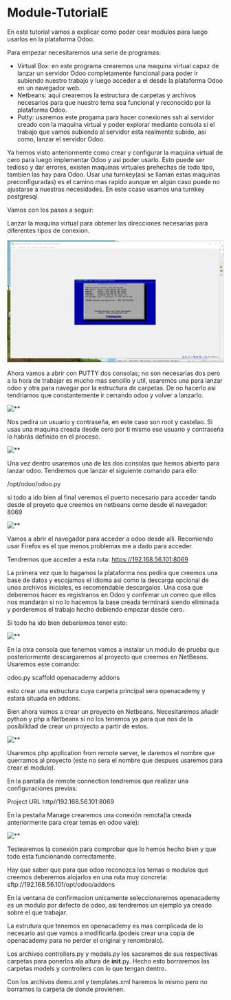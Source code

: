 # Module-TutorialE

En este tutorial vamos a explicar como poder cear modulos para luego usarlos en la plataforma Odoo.

Para empezar necesitaremos una serie de programas:

* Virtual Box: en este programa crearemos una maquina virtual capaz de lanzar un servidor Odoo completamente funcional para poder ir subiendo nuestro trabajo y luego acceder a el desde la plataforma Odoo en un navegador web.
* Netbeans: aqui crearemos la estructura de carpetas y archivos necesarios para que nuestro tema sea funcional y reconocido por la plataforma Odoo.
* Putty: usaremos este progama para hacer conexiones ssh al servidor creado con la maquina virtual y  poder explorar mediante consola si el trabajo que vamos subiendo al servidor esta realmente subido, asi como, lanzar el servidor Odoo.

Ya hemos visto anteriormente como crear y configurar la maquina virtual de cero para luego implementar Odoo y asi poder usarlo. Esto puede ser tedioso y dar errores, existen maquinas virtuales prehechas de todo tipo, tambien las hay para Odoo. Usar una turnkey(asi se llaman estas maquinas preconfiguradas) es el camino mas rapido aunque en algún caso puede no ajustarse a nuestras necesidades. En este ccaso usamos una turnkey postgresql.

Vamos con los pasos a seguir:

Lanzar la maquina virtual para obtener las direcciones necesarias para diferentes tipos de conexion.

![**](https://github.com/mpereirasalgado/Module-TutorialE/blob/master/openacademy/images/primera.png)

Ahora vamos a abrir con PUTTY dos consolas; no son necesarias dos pero a la hora de trabajar es mucho mas sencillo y util, usaremos una para lanzar odoo y otra para navegar por la estructura de carpetas. De no hacerlo asi tendriamos que constantemente ir cerrando odoo y volver a lanzarlo.

![**](/mpereirasalgado/Module-TutorialE/blob/master/openacademy/images/segunda.png)

Nos pedira un usuario y contraseña, en este caso son root y castelao. Si usas una maquina creada desde cero por ti mismo ese usuario y contraseña lo habrás definido en el proceso.

![**](/mpereirasalgado/Module-TutorialE/blob/master/openacademy/images/tercera.png)

Una vez dentro usaremos una de las dos consolas que hemos abierto para lanzar odoo.
Tendremos que lanzar el siguiente comando para ello:

/opt/odoo/odoo.py

si todo a ido bien al final veremos el puerto necesario para acceder tando desde el proyeto que creemos en netbeans como desde el navegador:  8069

![**](/mpereirasalgado/Module-TutorialE/blob/master/openacademy/images/cuarta.png)

Vamos a abrir el navegador para acceder a odoo desde alli. Recomiendo usar Firefox es el que menos problemas me a dado para acceder.

Tendremos que acceder a esta ruta:    https://192.168.56.101:8069

La primera vez que lo hagamos la plataforma nos pedira que creemos una base de datos y escojamos el idioma asi como la descarga opcional de unos archivos iniciales, es recomendable descargalos. Una cosa que deberemos hacer es registranos en Odoo y confirmar un correo que ellos nos mandarán si no lo hacemos la base creada terminará siendo eliminada y perderemos el trabajo hecho debiendo empezar desde cero.

Si todo ha ido bien deberiamos tener esto:

![**](/mpereirasalgado/Module-TutorialE/blob/master/openacademy/images/quinta.png)

En la otra consola que tenemos vamos a instalar un modulo de prueba que posteriormente descargaremos al proyecto que creemos en NetBeans. Usaremos este comando:

odoo.py scaffold openacademy addons

esto crear una estructura cuya carpeta principal sera openacademy y estará situada en addons.

Bien ahora vamos a crear un proyecto en Netbeans. Necesitaremos añadir python y php a Netbeans si no los tenemos ya para que nos de la posibilidad de crear un proyecto a partir  de estos.

![**](/mpereirasalgado/Module-TutorialE/blob/master/openacademy/images/sexta.png)

Usaremos php application from remote server, le daremos el nombre que querramos al proyecto (este no sera el nombre que despues usaremos para crear el modulo).

En la pantalla de remote connection tendremos que realizar una configuraciones previas:

Project URL  http//192.168.56.101:8069

En la pestaña Manage crearemos una conexión remota(la creada anteriormente para crear temas en odoo vale):

![**](/mpereirasalgado/Module-TutorialE/blob/master/openacademy/images/septima.png)

Testearemos la conexión para comprobar que lo hemos hecho bien y que todo esta funcionando correctamente.

Hay que saber que para que odoo reconozca los temas o modulos que creemos deberemos alojarlos en una ruta muy concreta:   sftp://192.168.56.101/opt/odoo/addons

En la ventana de confirmacion unicamente seleccionaremos openacademy es un modulo por defecto de odoo, asi tendremos un ejemplo ya creado sobre el que trabajar.

La estrutura que tenemos en openacademy es mas complicada de lo necesario asi que vamos a modificarla.(podeis crear una copia de openacademy para no perder el original y renombralo).

Los archivos controllers.py y models.py los sacaremos de sus respectivas carpetas para ponerlos ala altura de __init__.py. Hecho esto borraremos las carpetas models y controllers con lo que tengan dentro.

Con los archivos demo.xml y templates.xml haremos lo mismo pero no borramos la carpeta de donde provienen.
